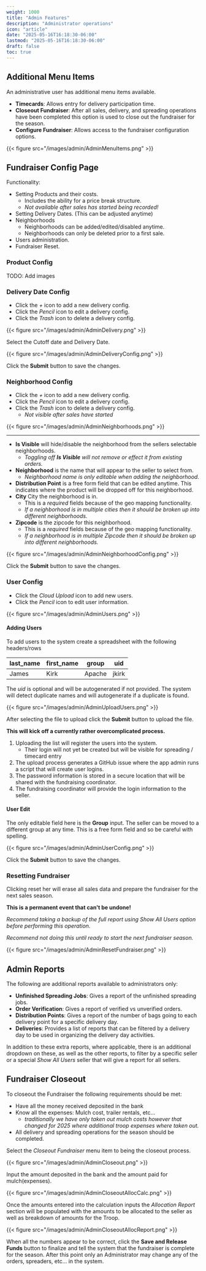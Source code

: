 ```yaml
---
weight: 1000
title: "Admin Features"
description: "Administrator operations"
icon: "article"
date: "2025-05-16T16:18:30-06:00"
lastmod: "2025-05-16T16:18:30-06:00"
draft: false
toc: true
---
```


## Additional Menu Items

An administrative user has additional menu items available.

- __Timecards__: Allows entry for delivery participation time.
- __Closeout Fundraiser__: After all sales, delivery, and spreading operations
  have been completed this option is used to close out the fundraiser for the
  season.
- __Configure Fundraiser__: Allows access to the fundraiser configuration options.

{{< figure src="/images/admin/AdminMenuItems.png" >}}

## Fundraiser Config Page

Functionality:

- Setting Products and their costs.
  - Includes the ability for a price break structure.
  - _Not available after sales has started being recorded!_
- Setting Delivery Dates. (This can be adjusted anytime)
- Neighborhoods
  - Neighborhoods can be added/edited/disabled anytime.
  - Neighborhoods can only be deleted prior to a first sale.
- Users administration.
- Fundraiser Reset.

### Product Config

TODO: Add images

### Delivery Date Config

- Click the _+_ icon to add a new delivery config.
- Click the _Pencil_ icon to edit a delivery config.
- Click the _Trash_ icon to delete a delivery config.

{{< figure src="/images/admin/AdminDelivery.png" >}}

Select the Cutoff date and Delivery Date.

{{< figure src="/images/admin/AdminDeliveryConfig.png" >}}

Click the __Submit__ button to save the changes.

### Neighborhood Config

- Click the _+_ icon to add a new delivery config.
- Click the _Pencil_ icon to edit a delivery config.
- Click the _Trash_ icon to delete a delivery config.
  - _Not visible after sales have started_

{{< figure src="/images/admin/AdminNeighborhoods.png" >}}

------------

- __Is Visible__ will hide/disable the neighborhood from the sellers selectable
neighborhoods.
  - _Toggling off __Is Visible__ will not remove or effect it from existing orders._
- __Neighborhood__ is the name that will appear to the seller to select from.
  - _Neighborhood name is only editable when adding the neighborhood._
- __Distribution Point__ is a free form field that can be edited anytime. This
  indicates where the product will be dropped off for this neighborhood.
- __City__ City the neighborhood is in.
  - This is a _required_ fields because of the geo mapping functionality.
  - _If a neighborhood is in multiple cities then it should be broken up into
   different neighborhoods._
- __Zipcode__ is the zipcode for this neighborhood.
  - This is a _required_ fields because of the geo mapping functionality.
  - _If a neighborhood is in multiple Zipcode then it should be broken up into
   different neighborhoods._

{{< figure src="/images/admin/AdminNeighborhoodConfig.png" >}}

Click the __Submit__ button to save the changes.

### User Config

- Click the _Cloud Upload_ icon to add new users.
- Click the _Pencil_ icon to edit user information.

{{< figure src="/images/admin/AdminUsers.png" >}}

#### Adding Users

To add users to the system create a spreadsheet with the following headers/rows

| last_name | first_name | group | uid |
| --- | --- | --- | --- |
| James | Kirk | Apache | jkirk |

The _uid_ is optional and will be autogenerated if not provided.
The system will detect duplicate names and will autogenerate if a duplicate is
found.

{{< figure src="/images/admin/AdminUploadUsers.png" >}}

After selecting the file to upload click the __Submit__ button to upload the file.

__This will kick off a currently rather overcomplicated process.__

1. Uploading the list will register the users into the system.
   - Their login will not yet be created but will be visible for
      spreading / timecard entry
2. The upload process generates a GitHub issue where the app admin runs a script
   that will create user logins.
3. The password information is stored in a secure location that will be shared
   with the fundraising coordinator.
4. The fundraising coordinator will provide the login information to the seller.

#### User Edit

The only editable field here is the __Group__ input.  The seller can be moved
to a different group at any time.  This is a free form field and so be careful
with spelling.

{{< figure src="/images/admin/AdminUserConfig.png" >}}

Click the __Submit__ button to save the changes.

### Resetting Fundraiser

Clicking reset her will erase all sales data and prepare the fundraiser for the
next sales season.

__This is a permanent event that can't be undone!__

_Recommend taking a backup of the full report using _Show All Users_ option 
before performing this operation._

_Recommend not doing this until ready to start the next fundraiser season._

{{< figure src="/images/admin/AdminResetFundraiser.png" >}}

## Admin Reports

The following are additional reports available to administrators only:

- __Unfinished Spreading Jobs__: Gives a report of the unfinished spreading jobs.
- __Order Verification__: Gives a report of verified vs unverified orders.
- __Distribution Points__: Gives a report of the number of bags going to each
  delivery point for a specific delivery day.
- __Deliveries__: Provides a list of reports that can be filtered by a delivery
  day to be used in organizing the delivery day activities.

In addition to these extra reports, where applicable, there is an additional
dropdown on these, as well as the other reports, to filter by a specific seller
or a special _Show All Users_ seller that will give a report for all sellers.

## Fundraiser Closeout

To closeout the Fundraiser the following requirements should be met:

- Have all the money received deposited in the bank
- Know all the expenses: Mulch cost, trailer rentals, etc...
  - _traditionally we have only taken out mulch costs however that changed for
   2025 where additional troop expenses where taken out._
- All delivery and spreading operations for the season should be completed.

Select the _Closeout Fundraiser_ menu item to being the closeout process.

{{< figure src="/images/admin/AdminCloseout.png" >}}

Input the amount deposited in the bank and the amount paid for mulch(expenses).

{{< figure src="/images/admin/AdminCloseoutAllocCalc.png" >}}

Once the amounts entered into the calculation inputs the _Allocation Report_
section will be populated with the amounts to be allocated to the seller as well
as breakdown of amounts for the Troop.

{{< figure src="/images/admin/AdminCloseoutAllocReport.png" >}}

When all the numbers appear to be correct, click the __Save and Release Funds__
button to finalize and tell the system that the fundraiser is complete for the
season.  After this point only an Administrator may change any of the
orders, spreaders, etc... in the system.
